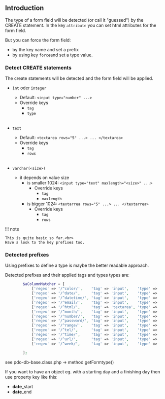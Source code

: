 ## Introduction

The type of a form field will be detected (or call it "guessed") by the CREATE statement. In the key `attribute` you can set html attributes for the form field.

But you can force the form field:

* by the key name and set a prefix
* by using key `force`and set a type value.

### Detect CREATE statements

The create statements will be detected and the form field will be applied.

* `int` oder `integer`
    * Default: `<input type="number" ...>`
    * Override keys 
        * `tag` 
        * `type`
        <br><br>

* `text`
    * Default: `<textarea rows="5" ...> ... </textarea>`
    * Override keys
        * `tag` 
        * `rows`
        <br><br>

* `varchar(<size>)`
    * it depends on value size 
        * is smaller 1024: `<input type="text" maxlength="<size>" ...>`
            * Override keys
                * `tag` 
                * `maxlength`
        * is bigger 1024: `<textarrea rows="5" ...> ... </textarrea>`
            * Override keys
                * `tag` 
                * `rows`

!!! note

    This is quite basic so far.<br>
    Have a look to the key prefixes too.

### Detected prefixes

Using prefixes to define a type is maybe the better readable approach.

Detected prefixes and their applied tags and types types are:

```php
        $aColumnMatcher = [
            ['regex' => '/^color/',    'tag' => 'input',    'type' => 'color'],
            ['regex' => '/^date/',     'tag' => 'input',    'type' => 'date'],
            ['regex' => '/^datetime/', 'tag' => 'input',    'type' => 'datetime-local'],
            ['regex' => '/^email/',    'tag' => 'input',    'type' => 'email'],
            ['regex' => '/^html/',     'tag' => 'textarea', 'type' => 'html'],
            ['regex' => '/^month/',    'tag' => 'input',    'type' => 'month'],
            ['regex' => '/^number/',   'tag' => 'input',    'type' => 'number'],
            ['regex' => '/^password/', 'tag' => 'input',    'type' => 'password'], // TODO: add dummy password in value
            ['regex' => '/^range/',    'tag' => 'input',    'type' => 'range'],
            ['regex' => '/^tel/',      'tag' => 'input',    'type' => 'tel'],
            ['regex' => '/^time/',     'tag' => 'input',    'type' => 'time'],
            ['regex' => '/^url/',      'tag' => 'input',    'type' => 'url'],
            ['regex' => '/^week/',     'tag' => 'input',    'type' => 'week'],

        ];
```

see pdo-db-base.class.php -> method getFormtype()

If you want to have an object eg. with a starting day and a finishing day then use property key like this:

* **date**_start
* **date**_end
